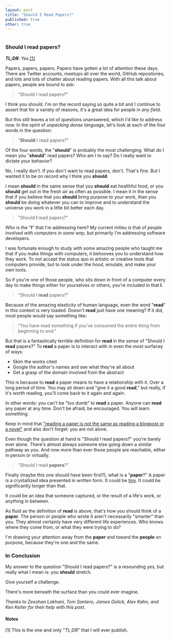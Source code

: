 ```yaml
---
layout: post
title: "Should I Read Papers?"
published: true
other: true
---
```

# 
# 
### Should I read papers?

***TL;DR**: Yes.*<a href="#bib1">[1]</a>

Papers, papers, papers. Papers have gotten a lot of attention these days. There are Twitter accounts, meetups all over the world, GitHub repositories, and lots and lots of chatter about reading papers. With all this talk about papers, people are bound to ask:

> "Should I read papers?"

I think you should. I'm on the record saying so quite a bit and I continue to assert that for a variety of reasons, it's a great idea for people in *any field*.

But this still leaves a lot of questions unanswered, which I'd like to address now. In the spirit of *unpacking dense language*, let's look at each of the four words in the question:

> "<b>Should</b> I read papers?"

Of the four words, the "**should**" is probably the most challenging. What do I mean you "**should**" read papers? Who am I to say? Do I really want to dictate your behavior?

No, I really don't. If you don't want to read papers, don't. That's fine. But I wanted it to be on record why I think you **should**.

I mean **should** in the same sense that you **should** eat healthful food, or you **should** get out in the fresh air as often as possible. I mean it in the sense that if you believe that you **should** bring purpose to your work, than you **should** be doing whatever you can to improve and to understand the universe you work in a little bit better each day.

> "Should <b>I</b> read papers?"

Who is the "**I**" that I'm addressing here? My current milieu is that of *people involved with computers in some way*, but primarily I'm addressing software developers.

I was fortunate enough to study with some amazing people who taught me that if you make things with computers, it behooves you to understand how they work. To not accept the status quo in artistic or creative tools that computers provide, but to look under the hood, emulate, and make your own tools.

So if you're one of those people, who sits down in front of a computer every day to make things either for yourselves or others, you're included in that **I**.

> "Should I <b>read</b> papers?"

Because of the amazing elasticity of human language, even the word "**read**" in this context is very loaded. Doesn't **read** just have one meaning? If it did, most people would say something like:

> "You have read something if you've consumed the entire thing from beginning to end."

But that is a fantastically terrible definition for **read** in the sense of "Should I **read** papers?" To **read** a paper is to interact with in even the most surfacey of ways:

* Skim the works cited
* Google the author's names and see what they're all about
* Get a grasp of the domain involved from the abstract

This is because to **read** a paper means to have a relationship with it. Over a long period of time. You may sit down and "give it a good **read**," but really, if it's worth reading, you'll come back to it again and again.

In other words: you can't be "too dumb" to **read** a paper. Anyone can **read** any paper at any time. Don't be afraid, be encouraged. You will learn something.

Keep in mind that <a href="https://github.com/papers-we-love/papers-we-love#how-to-read-a-paper">"reading a paper is not the same as reading a blogpost or a novel"</a> and also don't forget: you are not alone.

Even though the question at hand is "Should *I* read papers?" you're barely ever alone. There's almost always someone else going down a similar pathway as you. And now more than ever those people are reachable, either in person or virtually.

> "Should I read <b>papers</b>?"

Finally (maybe this one should have been first?), what is a "**paper**?" A paper is a crystallized idea presented in written form. It could be <a href="http://tinytocs.org/">tiny</a>. It could be significantly longer than that.

It could be an idea that someone captured, or the result of a life's work, or anything in between.

As fluid as the definition of **read** is above, that's how you should think of a **paper**. The person or people who wrote it aren't necessarily "smarter" than you. They almost certainly have very different life experiences. Who knows where they come from, or what they were trying to do?

I'm drawing your attention away from the **paper** and toward the **people** on purpose, because they're one and the same.

### In Conclusion

My answer to the question "Should I read papers?" is a resounding yes, but really what I mean is: you **should** stretch.

Give yourself a challenge.

There's more beneath the surface than you could ever imagine.

*Thanks to Zeeshan Lakhani, Tom Santero, James Golick, Alex Kahn, and Ken Keiter for their help with this post.*

#### Notes

<a id="bib1">[1]</a> This is the one and only "*TL;DR*" that I will ever publish.

